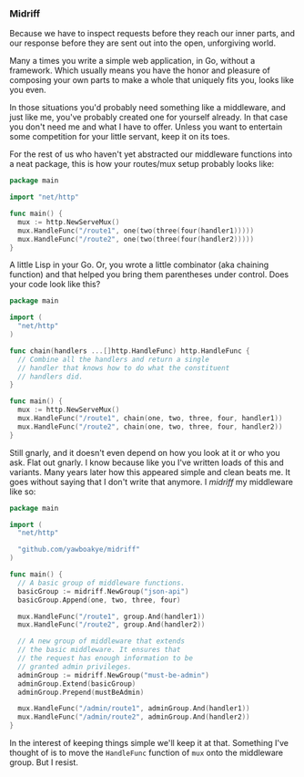 ### Midriff

Because we have to inspect requests before they reach our
inner parts, and our response before they are sent out into
the open, unforgiving world.

Many a times you write a simple web application, in Go,
without a framework. Which usually means you have the
honor and pleasure of composing your own parts to make
a whole that uniquely fits you, looks like you even.

In those situations you'd probably need something like a
middleware, and just like me, you've probably created one
for yourself already. In that case you don't need me and
what I have to offer. Unless you want to entertain some
competition for your little servant, keep it on its toes.

For the rest of us who haven't yet abstracted our middleware
functions into a neat package, this is how your routes/mux
setup probably looks like:

```go
package main

import "net/http"

func main() {
  mux := http.NewServeMux()
  mux.HandleFunc("/route1", one(two(three(four(handler1)))))
  mux.HandleFunc("/route2", one(two(three(four(handler2)))))
}
```

A little Lisp in your Go. Or, you wrote a little combinator
(aka chaining function) and that helped you bring them
parentheses under control. Does your code look like this?

```go
package main

import (
  "net/http"
)

func chain(handlers ...[]http.HandleFunc) http.HandleFunc {
  // Combine all the handlers and return a single
  // handler that knows how to do what the constituent
  // handlers did.
}

func main() {
  mux := http.NewServeMux()
  mux.HandleFunc("/route1", chain(one, two, three, four, handler1))
  mux.HandleFunc("/route2", chain(one, two, three, four, handler2))
}
```

Still gnarly, and it doesn't even depend on how you look at
it or who you ask. Flat out gnarly. I know because like you
I've written loads of this and variants. Many years later
how this appeared simple and clean beats me. It goes without
saying that I don't write that anymore. I _midriff_ my middleware
like so:

```go
package main

import (
  "net/http"

  "github.com/yawboakye/midriff"
)

func main() {
  // A basic group of middleware functions.
  basicGroup := midriff.NewGroup("json-api")
  basicGroup.Append(one, two, three, four)

  mux.HandleFunc("/route1", group.And(handler1))
  mux.HandleFunc("/route2", group.And(handler2))

  // A new group of middleware that extends
  // the basic middleware. It ensures that
  // the request has enough information to be
  // granted admin privileges.
  adminGroup := midriff.NewGroup("must-be-admin")
  adminGroup.Extend(basicGroup)
  adminGroup.Prepend(mustBeAdmin)

  mux.HandleFunc("/admin/route1", adminGroup.And(handler1))
  mux.HandleFunc("/admin/route2", adminGroup.And(handler2))
}
```

In the interest of keeping things simple we'll keep it at
that. Something I've thought of is to move the `HandleFunc`
function of `mux` onto the middleware group. But I resist.